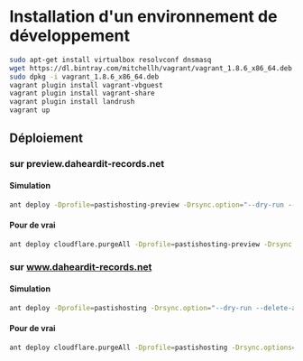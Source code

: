 # Installation d'un environnement de développement

```bash
sudo apt-get install virtualbox resolvconf dnsmasq
wget https://dl.bintray.com/mitchellh/vagrant/vagrant_1.8.6_x86_64.deb
sudo dpkg -i vagrant_1.8.6_x86_64.deb
vagrant plugin install vagrant-vbguest
vagrant plugin install vagrant-share
vagrant plugin install landrush
vagrant up
```

## Déploiement

### sur preview.daheardit-records.net

#### Simulation

```bash
ant deploy -Dprofile=pastishosting-preview -Drsync.option="--dry-run --delete-after" && ant configure -Dprofile=vagrant
```

#### Pour de vrai

```bash
ant deploy cloudflare.purgeAll -Dprofile=pastishosting-preview -Drsync.options="--delete-after" && ant configure -Dprofile=vagrant
```

### sur www.daheardit-records.net

#### Simulation

```bash
ant deploy -Dprofile=pastishosting -Drsync.option="--dry-run --delete-after" && ant configure -Dprofile=vagrant
```

#### Pour de vrai

```bash
ant deploy cloudflare.purgeAll -Dprofile=pastishosting -Drsync.options="--delete-after" && ant configure -Dprofile=vagrant
```
